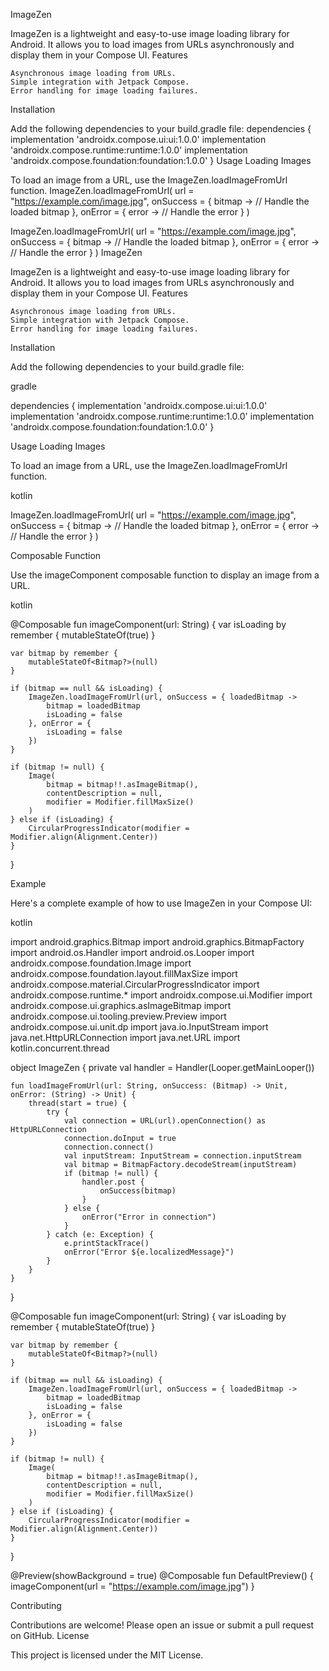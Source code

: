 ImageZen

ImageZen is a lightweight and easy-to-use image loading library for Android. It allows you to load images from URLs asynchronously and display them in your Compose UI.
Features

    Asynchronous image loading from URLs.
    Simple integration with Jetpack Compose.
    Error handling for image loading failures.

Installation

Add the following dependencies to your build.gradle file:
dependencies {
    implementation 'androidx.compose.ui:ui:1.0.0'
    implementation 'androidx.compose.runtime:runtime:1.0.0'
    implementation 'androidx.compose.foundation:foundation:1.0.0'
}
Usage
Loading Images

To load an image from a URL, use the ImageZen.loadImageFromUrl function.
ImageZen.loadImageFromUrl(
    url = "https://example.com/image.jpg",
    onSuccess = { bitmap ->
        // Handle the loaded bitmap
    },
    onError = { error ->
        // Handle the error
    }
)

ImageZen.loadImageFromUrl(
    url = "https://example.com/image.jpg",
    onSuccess = { bitmap ->
        // Handle the loaded bitmap
    },
    onError = { error ->
        // Handle the error
    }
)
ImageZen

ImageZen is a lightweight and easy-to-use image loading library for Android. It allows you to load images from URLs asynchronously and display them in your Compose UI.
Features

    Asynchronous image loading from URLs.
    Simple integration with Jetpack Compose.
    Error handling for image loading failures.

Installation

Add the following dependencies to your build.gradle file:

gradle

dependencies {
    implementation 'androidx.compose.ui:ui:1.0.0'
    implementation 'androidx.compose.runtime:runtime:1.0.0'
    implementation 'androidx.compose.foundation:foundation:1.0.0'
}

Usage
Loading Images

To load an image from a URL, use the ImageZen.loadImageFromUrl function.

kotlin

ImageZen.loadImageFromUrl(
    url = "https://example.com/image.jpg",
    onSuccess = { bitmap ->
        // Handle the loaded bitmap
    },
    onError = { error ->
        // Handle the error
    }
)

Composable Function

Use the imageComponent composable function to display an image from a URL.

kotlin

@Composable
fun imageComponent(url: String) {
    var isLoading by remember {
        mutableStateOf(true)
    }

    var bitmap by remember {
        mutableStateOf<Bitmap?>(null)
    }

    if (bitmap == null && isLoading) {
        ImageZen.loadImageFromUrl(url, onSuccess = { loadedBitmap ->
            bitmap = loadedBitmap
            isLoading = false
        }, onError = {
            isLoading = false
        })
    }

    if (bitmap != null) {
        Image(
            bitmap = bitmap!!.asImageBitmap(),
            contentDescription = null,
            modifier = Modifier.fillMaxSize()
        )
    } else if (isLoading) {
        CircularProgressIndicator(modifier = Modifier.align(Alignment.Center))
    }
}

Example

Here's a complete example of how to use ImageZen in your Compose UI:

kotlin

import android.graphics.Bitmap
import android.graphics.BitmapFactory
import android.os.Handler
import android.os.Looper
import androidx.compose.foundation.Image
import androidx.compose.foundation.layout.fillMaxSize
import androidx.compose.material.CircularProgressIndicator
import androidx.compose.runtime.*
import androidx.compose.ui.Modifier
import androidx.compose.ui.graphics.asImageBitmap
import androidx.compose.ui.tooling.preview.Preview
import androidx.compose.ui.unit.dp
import java.io.InputStream
import java.net.HttpURLConnection
import java.net.URL
import kotlin.concurrent.thread

object ImageZen {
    private val handler = Handler(Looper.getMainLooper())
    
    fun loadImageFromUrl(url: String, onSuccess: (Bitmap) -> Unit, onError: (String) -> Unit) {
        thread(start = true) {
            try {
                val connection = URL(url).openConnection() as HttpURLConnection
                connection.doInput = true
                connection.connect()
                val inputStream: InputStream = connection.inputStream
                val bitmap = BitmapFactory.decodeStream(inputStream)
                if (bitmap != null) {
                    handler.post {
                        onSuccess(bitmap)
                    }
                } else {
                    onError("Error in connection")
                }
            } catch (e: Exception) {
                e.printStackTrace()
                onError("Error ${e.localizedMessage}")
            }
        }
    }
}

@Composable
fun imageComponent(url: String) {
    var isLoading by remember {
        mutableStateOf(true)
    }

    var bitmap by remember {
        mutableStateOf<Bitmap?>(null)
    }

    if (bitmap == null && isLoading) {
        ImageZen.loadImageFromUrl(url, onSuccess = { loadedBitmap ->
            bitmap = loadedBitmap
            isLoading = false
        }, onError = {
            isLoading = false
        })
    }

    if (bitmap != null) {
        Image(
            bitmap = bitmap!!.asImageBitmap(),
            contentDescription = null,
            modifier = Modifier.fillMaxSize()
        )
    } else if (isLoading) {
        CircularProgressIndicator(modifier = Modifier.align(Alignment.Center))
    }
}

@Preview(showBackground = true)
@Composable
fun DefaultPreview() {
    imageComponent(url = "https://example.com/image.jpg")
}

Contributing

Contributions are welcome! Please open an issue or submit a pull request on GitHub.
License

This project is licensed under the MIT License.
